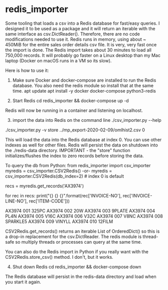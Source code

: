 # redis_importer
Some tooling that loads a csv into a Redis database for fast/easy queries. I designed it to be used as a package and it will return an iterable with the same interface as csv.DictReader(). Therefore, there are no code modifications needed to use it. Redis runs in memory, using about ~ 450MiB for the entire sales order details csv file. It is very, very fast once the import is done. The Redis import takes about 30 minutes to load all 750,000 records. It will probably go faster on a Linux desktop than my Mac laptop (Docker on macOS runs in a VM so its slow). 

Here is how to use it:

1) Make sure Docker and docker-compose are installed to run the Redis database. You also need the redis module so install that at the same time.
apt update
apt install -y docker docker-compose python3-redis

2) Start Redis
cd redis_importer && docker-compose up -d

Redis will now be running in a container and listening on localhost. 

3) import the data into Redis on the command line 
./csv_importer.py --help

./csv_importer.py -v store ../mp_export-2020-02-09/omlhist2.csv 0

This will load the data into the Redis database at index 0. You can use other indexes as well for other files.
Redis will persist the data on shutdown into the ./redis-data directory. IMPORTANT - the "store" 
function initializes/flushes the index to zero records before storing the data. 

To query the db from Python:
from redis_importer import csv_importer
myredis = csv_importer.CSV2Redis()
-or-
myredis = csv_importer.CSV2Redis(db_index=2) # index 0 is default

recs = myredis.get_records('AX3974')

for rec in recs:
   print("{} {} {}".format(rec['INVOICE-NO'], rec['INVOICE-LINE-NO'], rec['ITEM-CODE']))

AX3974 001 325PC
AX3974 002 20W
AX3974 003 9PLATE
AX3974 004 PL4N
AX3974 005 V16C
AX3974 006 V32C
AX3974 007 V8NC
AX3974 008 SPARKLE5
AX3974 009 VINYLL
AX3974 010 12FILM

CSV2Redis.get_records() returns an iterable List of OrderedDict() so this is a drop-in replacement for the 
csv.DictReader. The redis module is thread-safe so multiply threads or processes can query at the same time. 

You can also do the Redis import in Python if you really want with the CSV2Redis.store_csv() method. I don't, but it works. 

4) Shut down Redis
cd redis_importer && docker-compose down

The Redis database will persist in the redis-data directory and load when you start it again. 
